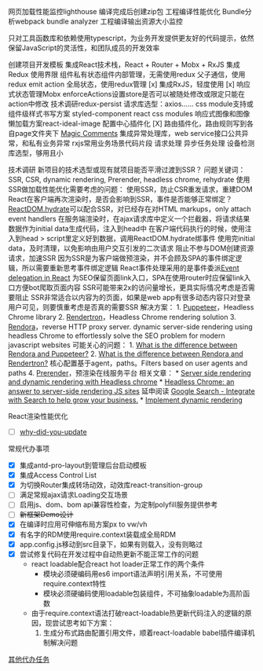 网页加载性能监控lighthouse
编译完成后创建zip包
工程编译性能优化
Bundle分析webpack bundle analyzer
工程编译输出资源大小监控

只对工具函数库和依赖使用typescript，为业务开发提供更友好的代码提示，依然保留JavaScript的灵活性，和团队成员的开发效率

创建项目开发模板
  集成React技术栈，React + Router + Mobx + RxJS
    集成Redux
      使用界限
        组件私有状态组件内部管理，无需使用redux
        父子通信，使用redux emit action
        全局状态，使用redux管理
    [x] 集成RxJS，轻度使用
    [x] 响应式状态管理Mobx
      enforceActions设置store是否可以被随处修改或限定只能在action中修改
    技术调研redux-persist
  请求库选型：axios……
  css module支持或组件级样式书写方案
    styled-component
    react css modules
  响应式图像和图像懒加载方案react-ideal-image
  配置中心插件化
  [X] 路由插件化，路由规则写到各自page文件夹下
    [Magic Comments](https://webpack.js.org/api/module-methods/#magic-comments)
  集成异常处理库，web service接口公共异常，和私有业务异常
  rxjs常用业务场景代码片段
    请求处理
    异步任务处理
  设备检测库选型，够用且小

技术调研
  新项目的技术选型或现有就项目能否平滑过渡到SSR？
    问题关键词：SSR, CSR, dynamic rendering, Prerender, headless chrome, rehydrate
    使用SSR做加载性能优化需要考虑的问题：
      使用SSR，防止CSR重发请求，重建DOM
        React在客户端再次渲染时，是否会影响到SSR，事件是否能够正常绑定？
        [ReactDOM.hydrate](https://reactjs.org/docs/react-dom.html#hydrate)可以配合SSR，对已经存在对HTML markups，only attach event handlers
          在服务端渲染时，在ajax请求库中定义一个拦截器，将请求结果数据作为initial data生成<script>window.initialData[url]=data</script>代码，注入到head中
          在客户端代码执行的时候，使用注入到head > script里定义好到数据，调用ReactDOM.hydrate绑事件
          使用完initial data，及时清理，以免影响由用户交互引发的二次请求
      阻止不参与DOM创建资源请求，加速SSR
      因为SSR是为客户端做预渲染，并不会顾及SPA的事件绑定逻辑，所以需要重新思考事件绑定逻辑
        React事件处理采用的是事件委派[Event delegation in React](https://github.com/facebook/react/issues/13635)
      为SEO保留页面link入口，SPA在使用router时应保留link入口方便bot爬取页面内容
      SSR可能带来2x的访问量增长，更具实际情况考虑是否需要阻止
      SSR非常适合以内容为的页面，如果是web app有很多动态内容只对登录用户可见，则要慎重考虑是否真的需要SSR
    解决方案：
      1. [Puppeteer](https://developers.google.com/web/tools/puppeteer/get-started)，Headless Chrome library
      2. [Rendertron](https://github.com/GoogleChrome/rendertron#installing--deploying)，Headless Chrome rendering solution
      3. [Rendora](https://github.com/rendora/rendora)，reverse HTTP proxy server. dynamic server-side rendering using headless Chrome to effortlessly solve the SEO problem for modern javascript websites
        可能关心的问题：
        1. [What is the difference between Rendora and Puppeteer?](https://github.com/rendora/rendora#what-is-the-difference-between-rendora-and-puppeteer)
        2. [What is the difference between Rendora and Rendertron?](https://github.com/rendora/rendora#what-is-the-difference-between-rendora-and-rendertron)
        核心配置基于agent，paths。Filters based on user agents and paths
      4. [Prerender](https://prerender.io/)，预渲染在线服务平台
    相关文章：
      * [Server side rendering and dynamic rendering with Headless chrome](https://medium.com/@shotap/server-side-rendering-and-dynamic-rendering-with-headless-chrome-f23cdabfae48)
      * [Headless Chrome: an answer to server-side rendering JS sites](https://developers.google.com/web/tools/puppeteer/articles/ssr)
    延申阅读
      [Google Search - Integrate with Search to help grow your business.](https://developers.google.com/search/)
        * [Implement dynamic rendering](https://developers.google.com/search/docs/guides/dynamic-rendering)

React渲染性能优化
* [ ] [why-did-you-update](https://github.com/maicki/why-did-you-update)

常规代办事项
- [x] 集成antd-pro-layout到管理后台启动模板
- [x] 集成Access Control List
- [X] 为切换Router集成转场动效，动效库react-transition-group
- [ ] 满足常规ajax请求Loading交互场景
- [ ] 启用js、dom、bom api兼容性检查，为定制polyfill服务提供参考
- [ ] ~~新框架Demo设计~~
- [x] 在编译时应用可伸缩布局方案px to vw/vh
- [x] 有名字的RDM使用require.context装载成全局RDM
- [x] app.config.js移动到src目录下，如果有则载入，没有则略过
- [x] 尝试修复代码在开发过程中自动热更新不能正常工作的问题
    - react loadable配合react hot loader正常工作的两个条件
      - 模块必须硬编码用es6 import语法声明引用关系，不可使用require.context特性
      - 模块必须硬编码使用loadable包装组件，不可抽象loadable为高阶函数
    - 由于require.context语法打破react-loadable热更新代码注入的逻辑的原因，现尝试思考如下方案：
        1. 生成分布式路由配置引用文件，顺着react-loadable babel插件编译机制解决问题

[其他代办任务](https://www.processon.com/mindmap/5dc2e7a6e4b0ea86c424c7cb)
